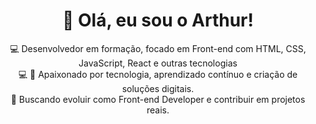 <div align="center"> 
<p><h1>👋 Olá, eu sou o Arthur!</h1></p>
</div>
<div align="center">
💻 Desenvolvedor em formação, focado em Front-end com HTML, CSS, JavaScript, React e outras tecnologias
</div>
<div align="center">
💻 🚀 Apaixonado por tecnologia, aprendizado contínuo e criação de soluções digitais.
</div>
<div align="center">
🌱 Buscando evoluir como Front-end Developer e contribuir em projetos reais.
</div>

